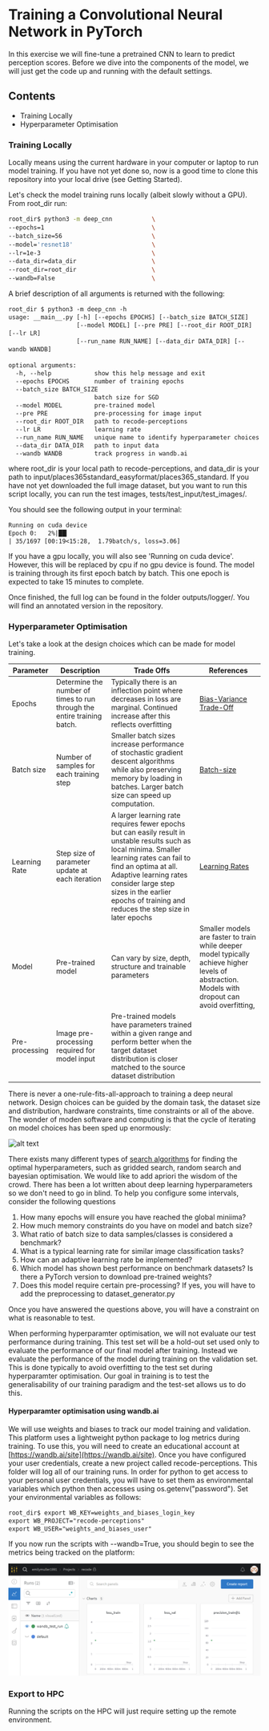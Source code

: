# Training a Convolutional Neural Network in PyTorch

In this exercise we will fine-tune a pretrained CNN to learn to predict perception scores. Before we dive into the components of the model, we will just get the code up and running with the default settings.

## Contents

- Training Locally
- Hyperparameter Optimisation

### Training Locally

Locally means using the current hardware in your computer or laptop to run model training. If you have not yet done so, now is a good time to clone this repository into your local drive (see Getting Started).

Let's check the model training runs locally (albeit slowly without a GPU). From root_dir run:

```sh
root_dir$ python3 -m deep_cnn           \
--epochs=1                              \
--batch_size=56                         \
--model='resnet18'                      \
--lr=1e-3                               \
--data_dir=data_dir                     \
--root_dir=root_dir                     \
--wandb=False                           \
```

A brief description of all arguments is returned with the following:

```
root_dir $ python3 -m deep_cnn -h
usage: __main__.py [-h] [--epochs EPOCHS] [--batch_size BATCH_SIZE]
                   [--model MODEL] [--pre PRE] [--root_dir ROOT_DIR] [--lr LR]
                   [--run_name RUN_NAME] [--data_dir DATA_DIR] [--wandb WANDB]

optional arguments:
  -h, --help            show this help message and exit
  --epochs EPOCHS       number of training epochs
  --batch_size BATCH_SIZE
                        batch size for SGD
  --model MODEL         pre-trained model
  --pre PRE             pre-processing for image input
  --root_dir ROOT_DIR   path to recode-perceptions
  --lr LR               learning rate
  --run_name RUN_NAME   unique name to identify hyperparameter choices
  --data_dir DATA_DIR   path to input data
  --wandb WANDB         track progress in wandb.ai
```

where root_dir is your local path to recode-perceptions, and data_dir is your path to input/places365standard_easyformat/places365_standard. If you have not yet downloaded the full image dataset, but you want to run this script locally, you can run the test images, tests/test_input/test_images/.

You should see the following output in your terminal:

```
Running on cuda device
Epoch 0:   2%|██▎                                                                                                                | 35/1697 [00:19<15:28,  1.79batch/s, loss=3.06]
```

If you have a gpu locally, you will also see 'Running on cuda device'. However, this will be replaced by cpu if no gpu device is found. The model is training through its first epoch batch by batch. This one epoch is expected to take 15 minutes to complete.

Once finished, the full log can be found in the folder outputs/logger/. You will find an annotated version in the repository.

### Hyperparameter Optimisation

Let's take a look at the design choices which can be made for model training.

| Parameter | Description | Trade Offs | References |
|-----------|-------------|------------|------------|
|Epochs     |Determine the number of times to run through the entire training batch. | Typically there is an inflection point where decreases in loss are marginal. Continued increase after this reflects overfitting | [Bias-Variance Trade-Off](https://www.cs.cornell.edu/courses/cs4780/2018fa/lectures/lecturenote12.html)  |
|Batch size           |Number of samples for each training step| Smaller batch sizes increase performance of stochastic gradient descent algorithms while also preserving memory by loading in batches. Larger batch size can speed up computation. | [Batch-size](https://stats.stackexchange.com/questions/164876/what-is-the-trade-off-between-batch-size-and-number-of-iterations-to-train-a-neu)|
|Learning Rate| Step size of parameter update at each iteration | A larger learning rate requires fewer epochs but can easily result in unstable results such as local minima. Smaller learning rates can fail to find an optima at all. Adaptive learning rates consider large step sizes in the earlier epochs of training and reduces the step size in later epochs | [Learning Rates](https://machinelearningmastery.com/understand-the-dynamics-of-learning-rate-on-deep-learning-neural-networks/) |
|Model          |Pre-trained model| Can vary by size, depth, structure and trainable parameters | Smaller models are faster to train while deeper model typically achieve higher levels of abstraction. Models with dropout can avoid overfitting,         | [PyTorch pre-trained models](https://pytorch.org/vision/stable/models.html) |
|Pre-processing  | Image pre-processing required for model input | Pre-trained models have parameters trained within a given range and perform better when the target dataset distribution is closer matched to the source dataset distribution | |

There is never a one-rule-fits-all-approach to training a deep neural network. Design choices can be guided by the domain task, the dataset size and distribution, hardware constraints, time constraints or all of the above. The wonder of moden software and computing is that the cycle of iterating on model choices has been sped up enormously:

![alt text](./learning/Images/image_tasks.png "Hyperparameter Optimisation Cycle")

There exists many different types of [search algorithms](https://en.wikipedia.org/wiki/Hyperparameter_optimization) for finding the optimal hyperparameters, such as gridded search, random search and bayesian optimisation. We would like to add apriori the wisdom of the crowd. There has been a lot written about deep learning hyperparameters so we don't need to go in blind. To help you configure some intervals, consider the following questions

1) How many epochs will ensure you have reached the global miniima?
2) How much memory constraints do you have on model and batch size?
3) What ratio of batch size to data samples/classes is considered a benchmark?
4) What is a typical learning rate for similar image classification tasks?
5) How can an adaptive learning rate be implemented?
6) Which model has shown best performance on benchmark datasets? Is there a PyTorch version to download pre-trained weights?
7) Does this model require certain pre-processing? If yes, you will have to add the preprocessing to dataset_generator.py

Once you have answered the questions above, you will have a constraint on what is reasonable to test.

When performing hyperparamter optimisation, we will not evaluate our test performance during training. This test set will be a hold-out set used only to evaluate the performance of our final model after training. Instead we evaluate the performance of the model during training on the validation set. This is done typically to avoid overfitting to the test set during hyperparamter optimisation. Our goal in training is to test the generalisability of our training paradigm and the test-set allows us to do this.

#### Hyperparamter optimisation using wandb.ai

We will use weights and biases to track our model training and validation. This platform uses a lightweight python package to log metrics during training. To use this, you will need to create an educational account at [https://wandb.ai/site](https://wandb.ai/site). Once you have configured your user credentials, create a new project called recode-perceptions. This folder will log all of our training runs. In order for python to get access to your personal user credentials, you will have to set them as environmental variables which python then accesses using os.getenv("password"). Set your environmental variables as follows:

```
root_dir$ export WB_KEY=weights_and_biases_login_key
export WB_PROJECT="recode-perceptions"
export WB_USER="weights_and_biases_user"
```

If you now run the scripts with --wandb=True, you should begin to see the metrics being tracked on the platform:

![alt text](./learning/Images/wandb.png "Logging metrics using wandb")

### Export to HPC

Running the scripts on the HPC will just require setting up the remote environment.


